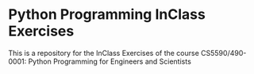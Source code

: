 # Python Programming InClass Exercises

This is a repository for the InClass Exercises of the course CS5590/490-0001: Python Programming for Engineers and Scientists
